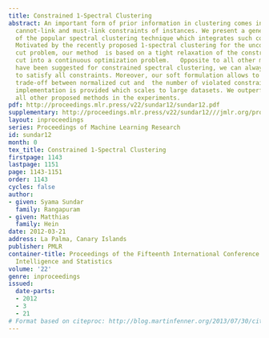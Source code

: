 ```yaml
---
title: Constrained 1-Spectral Clustering
abstract: An important form of prior information in clustering comes in the form of
  cannot-link and must-link constraints of instances. We present a generalization
  of the popular spectral clustering technique which integrates such constraints.
  Motivated by the recently proposed 1-spectral clustering for the unconstrained normalized
  cut problem, our method  is based on a tight relaxation of the constrained normalized
  cut into a continuous optimization problem.   Opposite to all other methods which
  have been suggested for constrained spectral clustering, we can always guarantee
  to satisfy all constraints. Moreover, our soft formulation allows to optimize a
  trade-off between normalized cut and  the number of violated constraints. An efficient
  implementation is provided which scales to large datasets. We outperform consistently
  all other proposed methods in the experiments.
pdf: http://proceedings.mlr.press/v22/sundar12/sundar12.pdf
supplementary: http://proceedings.mlr.press/v22/sundar12///jmlr.org/proceedings/papers/v22/sundar12/sundar12Supple.pdf
layout: inproceedings
series: Proceedings of Machine Learning Research
id: sundar12
month: 0
tex_title: Constrained 1-Spectral Clustering
firstpage: 1143
lastpage: 1151
page: 1143-1151
order: 1143
cycles: false
author:
- given: Syama Sundar
  family: Rangapuram
- given: Matthias
  family: Hein
date: 2012-03-21
address: La Palma, Canary Islands
publisher: PMLR
container-title: Proceedings of the Fifteenth International Conference on Artificial
  Intelligence and Statistics
volume: '22'
genre: inproceedings
issued:
  date-parts:
  - 2012
  - 3
  - 21
# Format based on citeproc: http://blog.martinfenner.org/2013/07/30/citeproc-yaml-for-bibliographies/
---
```

